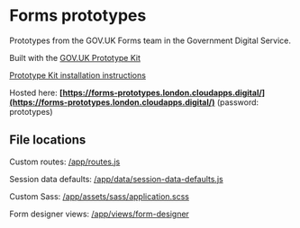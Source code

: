 # Forms prototypes

Prototypes from the GOV.UK Forms team in the Government Digital Service.

Built with the [GOV.UK Prototype Kit](https://govuk-prototype-kit.herokuapp.com/docs)

[Prototype Kit installation instructions](https://govuk-prototype-kit.herokuapp.com/docs/install)

Hosted here: **[https://forms-prototypes.london.cloudapps.digital/](https://forms-prototypes.london.cloudapps.digital/)** (password: prototypes)

## File locations

Custom routes: [/app/routes.js](https://github.com/alphagov/forms-prototypes/blob/main/app/routes.js)

Session data defaults: [/app/data/session-data-defaults.js](https://github.com/alphagov/forms-prototypes/blob/main/app/data/session-data-defaults.js)

Custom Sass: [/app/assets/sass/application.scss](https://github.com/alphagov/forms-prototypes/blob/main/app/assets/sass/application.scss)

Form designer views: [/app/views/form-designer](https://github.com/alphagov/forms-prototypes/tree/main/app/views/form-designer)
